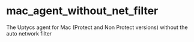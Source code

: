 # mac_agent_without_net_filter
The Uptycs agent for Mac (Protect and Non Protect versions) without the auto network filter

